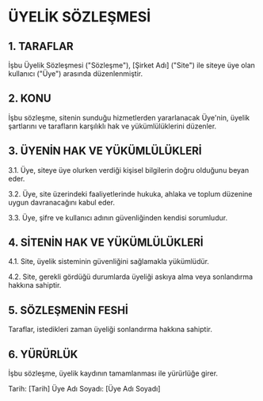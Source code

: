 # ÜYELİK SÖZLEŞMESİ

## 1. TARAFLAR
İşbu Üyelik Sözleşmesi ("Sözleşme"), [Şirket Adı] ("Site") ile siteye üye olan kullanıcı ("Üye") arasında düzenlenmiştir.

## 2. KONU
İşbu sözleşme, sitenin sunduğu hizmetlerden yararlanacak Üye'nin, üyelik şartlarını ve tarafların karşılıklı hak ve yükümlülüklerini düzenler.

## 3. ÜYENİN HAK VE YÜKÜMLÜLÜKLERİ
3.1. Üye, siteye üye olurken verdiği kişisel bilgilerin doğru olduğunu beyan eder.

3.2. Üye, site üzerindeki faaliyetlerinde hukuka, ahlaka ve toplum düzenine uygun davranacağını kabul eder.

3.3. Üye, şifre ve kullanıcı adının güvenliğinden kendisi sorumludur.

## 4. SİTENİN HAK VE YÜKÜMLÜLÜKLERİ
4.1. Site, üyelik sisteminin güvenliğini sağlamakla yükümlüdür.

4.2. Site, gerekli gördüğü durumlarda üyeliği askıya alma veya sonlandırma hakkına sahiptir.

## 5. SÖZLEŞMENİN FESHİ
Taraflar, istedikleri zaman üyeliği sonlandırma hakkına sahiptir.

## 6. YÜRÜRLÜK
İşbu sözleşme, üyelik kaydının tamamlanması ile yürürlüğe girer.

Tarih: [Tarih]
Üye Adı Soyadı: [Üye Adı Soyadı] 